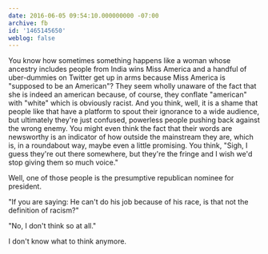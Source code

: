```yaml
---
date: 2016-06-05 09:54:10.000000000 -07:00
archive: fb
id: '1465145650'
weblog: false
---
```


You know how sometimes something happens like a woman whose ancestry includes people from India wins Miss America and a handful of uber-dummies on Twitter get up in arms because Miss America is "supposed to be an American"? They seem wholly unaware of the fact that she is indeed an american because, of course, they conflate "american" with "white" which is obviously racist. And you think, well, it is a shame that people like that have a platform to spout their ignorance to a wide audience, but ultimately they're just confused, powerless people pushing back against the wrong enemy. You might even think the fact that their words are newsworthy is an indicator of how outside the mainstream they are, which is, in a roundabout way, maybe even a little promising. You think, "Sigh, I guess they're out there somewhere, but they're the fringe and I wish we'd stop giving them so much voice."

Well, one of those people is the presumptive republican nominee for president. 

"If you are saying: He can't do his job because of his race, is that not the definition of racism?"

"No, I don't think so at all."

I don't know what to think anymore.
